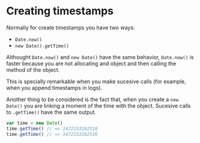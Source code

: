 # Creating timestamps

Normally for create timestamps you have two ways:

- `Date.now()`
- `new Date().getTime()`

Althought `Date.now()` and `new Date()` have the same behavior, `Date.now()` is faster because you are not allocating and object and then calling the method of the object.

This is specially remarkable when you make sucesive calls (for example, when you append timestamps in logs).

Another thing to be considered is the fact that, when you create a `new Date()` you are linking a moment of the time with the object. Sucesive calls to `.getTime()` have the same output.

```js
var time = new Date()
time.getTime() // => 1472153262516
time.getTime() // => 1472153262516
```
